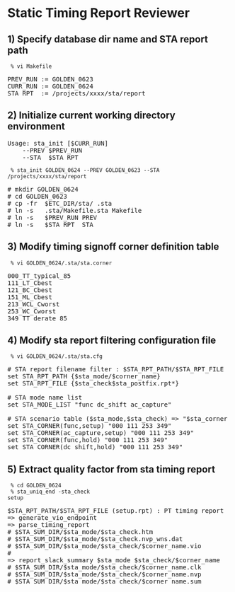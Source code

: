 # Static Timing Report Reviewer

## 1) Specify database dir name and STA report path

<code> % vi Makefile </code>

<pre>
PREV_RUN := GOLDEN_0623
CURR_RUN := GOLDEN_0624
STA_RPT  := /projects/xxxx/sta/report
</pre>

## 2) Initialize current working directory environment
<pre>
Usage: sta_init [$CURR_RUN]
    --PREV $PREV_RUN
    --STA  $STA_RPT
</pre>
<code> % sta_init GOLDEN_0624 --PREV GOLDEN_0623 --STA /projects/xxxx/sta/report</code>

<pre>
# mkdir GOLDEN_0624 
# cd GOLDEN_0623
# cp -fr  $ETC_DIR/sta/ .sta
# ln -s   .sta/Makefile.sta Makefile
# ln -s   $PREV_RUN PREV
# ln -s   $STA_RPT  STA
</pre>


## 3) Modify timing signoff corner definition table

<code> % vi GOLDEN_0624/.sta/sta.corner </code>

<pre>
000_TT_typical_85
111_LT_Cbest
121_BC_Cbest
151_ML_Cbest
213_WCL_Cworst
253_WC_Cworst
349_TT_derate_85
</pre>

## 4) Modify sta report filtering configuration file

<code> % vi GOLDEN_0624/.sta/sta.cfg </code>

<pre>
# STA report filename filter : $STA_RPT_PATH/$STA_RPT_FILE
set STA_RPT_PATH {$sta_mode/$corner_name}
set STA_RPT_FILE {$sta_check$sta_postfix.rpt*}

# STA mode name list
set STA_MODE_LIST "func dc_shift ac_capture"

# STA scenario table ($sta_mode,$sta_check) => "$sta_corner ...."
set STA_CORNER(func,setup) "000 111 253 349"
set STA_CORNER(ac_capture,setup) "000 111 253 349"
set STA_CORNER(func,hold) "000 111 253 349"
set STA_CORNER(dc_shift,hold) "000 111 253 349"
</pre>

## 5) Extract quality factor from sta timing report
<code> % cd GOLDEN_0624 </code>
<br>
<code> % sta_uniq_end -sta_check setup </code>

<pre>
$STA_RPT_PATH/$STA_RPT_FILE (setup.rpt) : PT timing report
=> generate_vio_endpoint
=> parse_timing_report
# $STA_SUM_DIR/$sta_mode/$sta_check.htm
# $STA_SUM_DIR/$sta_mode/$sta_check.nvp_wns.dat
# $STA_SUM_DIR/$sta_mode/$sta_check/$corner_name.vio
#
=> report_slack_summary $sta_mode $sta_check/$corner_name
# $STA_SUM_DIR/$sta_mode/$sta_check/$corner_name.clk
# $STA_SUM_DIR/$sta_mode/$sta_check/$corner_name.nvp
# $STA_SUM_DIR/$sta_mode/$sta_check/$corner_name.sum
</pre>
